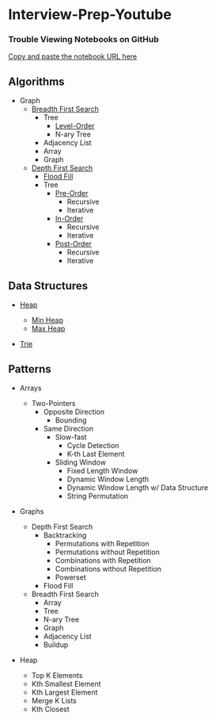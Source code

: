 # Interview-Prep-Youtube

### Trouble Viewing Notebooks on GitHub

[Copy and paste the notebook URL here](https://nbviewer.jupyter.org)

## Algorithms

* Graph
    * [Breadth First Search](https://en.wikipedia.org/wiki/Breadth-first_search)
      * Tree
         * [Level-Order](https://en.wikipedia.org/wiki/Tree_traversal#Breadth-first_search)
         * N-ary Tree
      * Adjacency List 
      * Array
      * Graph
    * [Depth First Search](https://en.wikipedia.org/wiki/Depth-first_search)
      * [Flood Fill](https://en.wikipedia.org/wiki/Flood_fill)
      * Tree
         * [Pre-Order](https://en.wikipedia.org/wiki/Tree_traversal#Pre-order)
            * Recursive
            * Iterative
         * [In-Order](https://en.wikipedia.org/wiki/Tree_traversal#In-order)
            * Recursive
            * Iterative
         * [Post-Order](https://en.wikipedia.org/wiki/Tree_traversal#Post-order)
            * Recursive
            * Iterative


## Data Structures

* [Heap](https://en.wikipedia.org/wiki/Heap_(data_structure))
    * [Min Heap](https://en.wikipedia.org/wiki/Min-max_heap)
    * [Max Heap](https://en.wikipedia.org/wiki/Min-max_heap)

* [Trie](https://en.wikipedia.org/wiki/Trie)

## Patterns

* Arrays
  * Two-Pointers
    * Opposite Direction
      * Bounding
    * Same Direction
      * Slow-fast
        * Cycle Detection
        * K-th Last Element
      * Sliding Window
        * Fixed Length Window
        * Dynamic Window Length
        * Dynamic Window Length w/ Data Structure
        * String Permutation


* Graphs
  * Depth First Search
    * Backtracking
      * Permutations with Repetition
      * Permutations without Repetition
      * Combinations with Repetition
      * Combinations without Repetition
      * Powerset
    * Flood Fill
  * Breadth First Search
    * Array
    * Tree
    * N-ary Tree
    * Graph
    * Adjacency List
    * Buildup

* Heap
  * Top K Elements
  * Kth Smallest Element
  * Kth Largest Element
  * Merge K Lists
  * Kth Closest
